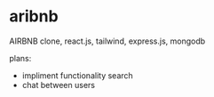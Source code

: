 # aribnb
AIRBNB clone, react.js, tailwind, express.js, mongodb

plans: 

- impliment functionality search
- chat between users

